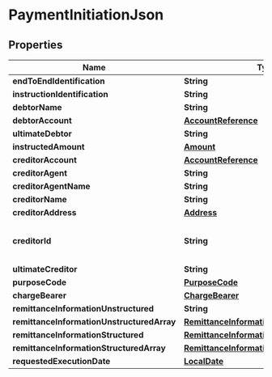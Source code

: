 # PaymentInitiationJson

## Properties
Name | Type | Description | Notes
------------ | ------------- | ------------- | -------------
**endToEndIdentification** | **String** |  |  [optional]
**instructionIdentification** | **String** |  |  [optional]
**debtorName** | **String** |  |  [optional]
**debtorAccount** | [**AccountReference**](AccountReference.md) |  | 
**ultimateDebtor** | **String** |  |  [optional]
**instructedAmount** | [**Amount**](Amount.md) |  | 
**creditorAccount** | [**AccountReference**](AccountReference.md) |  | 
**creditorAgent** | **String** |  |  [optional]
**creditorAgentName** | **String** |  |  [optional]
**creditorName** | **String** |  | 
**creditorAddress** | [**Address**](Address.md) |  |  [optional]
**creditorId** | **String** | Identification of Creditors, e.g. a SEPA Creditor ID. |  [optional]
**ultimateCreditor** | **String** |  |  [optional]
**purposeCode** | [**PurposeCode**](PurposeCode.md) |  |  [optional]
**chargeBearer** | [**ChargeBearer**](ChargeBearer.md) |  |  [optional]
**remittanceInformationUnstructured** | **String** |  |  [optional]
**remittanceInformationUnstructuredArray** | [**RemittanceInformationUnstructuredArray**](RemittanceInformationUnstructuredArray.md) |  |  [optional]
**remittanceInformationStructured** | [**RemittanceInformationStructuredMax140**](RemittanceInformationStructuredMax140.md) |  |  [optional]
**remittanceInformationStructuredArray** | [**RemittanceInformationStructuredArray**](RemittanceInformationStructuredArray.md) |  |  [optional]
**requestedExecutionDate** | [**LocalDate**](LocalDate.md) |  |  [optional]
